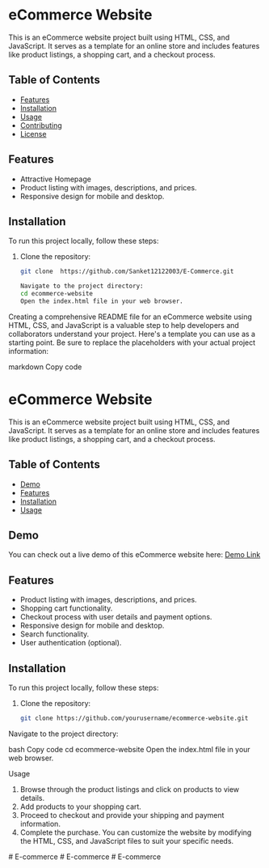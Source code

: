 # eCommerce Website

This is an eCommerce website project built using HTML, CSS, and JavaScript. It serves as a template for an online store and includes features like product listings, a shopping cart, and a checkout process.

## Table of Contents

- [Features](#features)
- [Installation](#installation)
- [Usage](#usage)
- [Contributing](#contributing)
- [License](#license)



## Features

- Attractive Homepage
- Product listing with images, descriptions, and prices.
- Responsive design for mobile and desktop.



## Installation

To run this project locally, follow these steps:

1. Clone the repository:

   ```bash
   git clone  https://github.com/Sanket12122003/E-Commerce.git

   Navigate to the project directory:
   cd ecommerce-website
   Open the index.html file in your web browser.

   
Creating a comprehensive README file for an eCommerce website using HTML, CSS, and JavaScript is a valuable step to help developers and collaborators understand your project. Here's a template you can use as a starting point. Be sure to replace the placeholders with your actual project information:

markdown
Copy code
# eCommerce Website

This is an eCommerce website project built using HTML, CSS, and JavaScript. It serves as a template for an online store and includes features like product listings, a shopping cart, and a checkout process.

## Table of Contents

- [Demo](#demo)
- [Features](#features)
- [Installation](#installation)
- [Usage](#usage)


## Demo

You can check out a live demo of this eCommerce website here: [Demo Link](https://your-demo-link.com)

## Features

- Product listing with images, descriptions, and prices.
- Shopping cart functionality.
- Checkout process with user details and payment options.
- Responsive design for mobile and desktop.
- Search functionality.
- User authentication (optional).

## Installation

To run this project locally, follow these steps:

1. Clone the repository:

   ```bash
   git clone https://github.com/yourusername/ecommerce-website.git
Navigate to the project directory:

bash
Copy code
cd ecommerce-website
Open the index.html file in your web browser.

Usage
1. Browse through the product listings and click on products to view details.
2. Add products to your shopping cart.
3. Proceed to checkout and provide your shipping and payment information.
4. Complete the purchase.
You can customize the website by modifying the HTML, CSS, and JavaScript files to suit your specific needs.

#   E - c o m m e r c e  
 #   E - c o m m e r c e  
 #   E - c o m m e r c e  
 